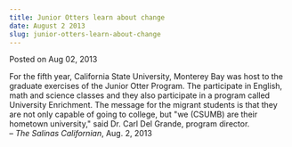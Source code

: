 ```yaml
---
title: Junior Otters learn about change
date: August 2 2013
slug: junior-otters-learn-about-change
---
```





<span class="date">Posted on Aug 02, 2013    </span>
<p>For the fifth year, California State University, Monterey Bay
was host to the graduate exercises of the Junior Otter Program. The
participate in English, math and science classes and they also
participate in a program called University Enrichment. The message
for the migrant students is that they are not only capable of going
to college, but &quot;we (CSUMB) are their hometown university,&quot; said
Dr. Carl Del Grande, program director.<br>
&#x2013; <em>The Salinas Californian</em>, Aug. 2, 2013</br></p>





